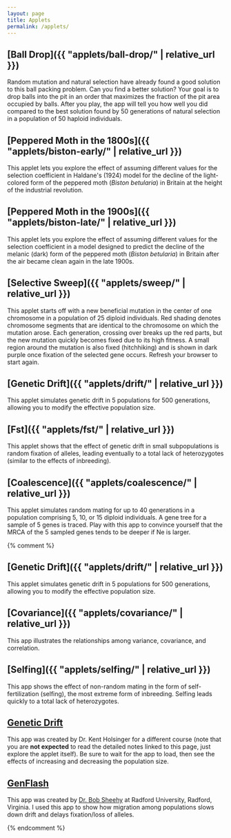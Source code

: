 ```yaml
---
layout: page
title: Applets
permalink: /applets/
---
```


## [Ball Drop]({{ "applets/ball-drop/" | relative_url }})

Random mutation and natural selection have already found a good solution to this ball packing problem. Can you find a better solution? Your goal is to drop balls into the pit in an order that maximizes the fraction of the pit area occupied by balls. After you play, the app will tell you how well you did compared to the best solution found by 50 generations of natural selection in a population of 50 haploid individuals.

## [Peppered Moth in the 1800s]({{ "applets/biston-early/" | relative_url }})

This applet lets you explore the effect of assuming different values for the selection coefficient in Haldane's (1924) model for the decline of the light-colored form of the peppered moth (_Biston betularia_) in Britain at the height of the industrial revolution.

## [Peppered Moth in the 1900s]({{ "applets/biston-late/" | relative_url }})

This applet lets you explore the effect of assuming different values for the selection coefficient in a model designed to predict the decline of the melanic (dark) form of the peppered moth (_Biston betularia_) in Britain after the air became clean again in the late 1900s.

## [Selective Sweep]({{ "applets/sweep/" | relative_url }})

This applet starts off with a new beneficial mutation in the center of one chromosome in a population of 25 diploid individuals. Red shading denotes chromosome segments that are identical to the chromosome on which the mutation arose. Each generation, crossing over breaks up the red parts, but the new mutation quickly becomes fixed due to its high fitness. A small region around the mutation is also fixed (hitchhiking) and is shown in dark purple once fixation of the selected gene occurs. Refresh your browser to start again.

## [Genetic Drift]({{ "applets/drift/" | relative_url }})

This applet simulates genetic drift in 5 populations for 500 generations, allowing you to modify the effective population size.

## [Fst]({{ "applets/fst/" | relative_url }})

This applet shows that the effect of genetic drift in small subpopulations is random fixation of alleles, leading eventually to a total lack of heterozygotes (similar to the effects of inbreeding).

## [Coalescence]({{ "applets/coalescence/" | relative_url }})

This applet simulates random mating for up to 40 generations in a population comprising 5, 10, or 15 diploid individuals. A gene tree for a sample of 5 genes is traced. Play with this app to convince yourself that the MRCA of the 5 sampled genes tends to be deeper if Ne is larger.

{% comment %}

## [Genetic Drift]({{ "applets/drift/" | relative_url }})

This applet simulates genetic drift in 5 populations for 500 generations, allowing you to modify the effective population size.

## [Covariance]({{ "applets/covariance/" | relative_url }})

This app illustrates the relationships among variance, covariance, and correlation.

## [Selfing]({{ "applets/selfing/" | relative_url }})

This app shows the effect of non-random mating in the form of self-fertilization (selfing), the most extreme form of inbreeding. Selfing leads quickly to a total lack of heterozygotes.

## [Genetic Drift](https://keholsinger.shinyapps.io/Genetic-Drift/)

This app was created by Dr. Kent Holsinger for a different course (note that you are **not expected** to read the detailed notes linked to this page, just explore the applet itself). Be sure to wait for the app to load, then see the effects of increasing and decreasing the population size.

## [GenFlash](https://www.radford.edu/~rsheehy/Gen_flash/popgen/)

This app was created by [Dr. Bob Sheehy](https://www.radford.edu/~rsheehy/) at Radford University, Radford, Virginia. I used this app to show how migration among populations
slows down drift and delays fixation/loss of alleles.

{% endcomment %}
